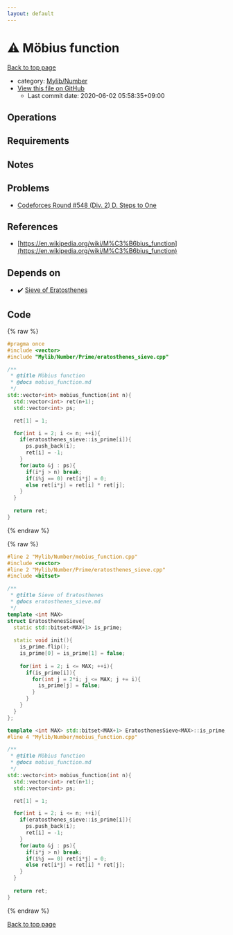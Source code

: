```yaml
---
layout: default
---
```


<!-- mathjax config similar to math.stackexchange -->
<script type="text/javascript" async
  src="https://cdnjs.cloudflare.com/ajax/libs/mathjax/2.7.5/MathJax.js?config=TeX-MML-AM_CHTML">
</script>
<script type="text/x-mathjax-config">
  MathJax.Hub.Config({
    TeX: { equationNumbers: { autoNumber: "AMS" }},
    tex2jax: {
      inlineMath: [ ['$','$'] ],
      processEscapes: true
    },
    "HTML-CSS": { matchFontHeight: false },
    displayAlign: "left",
    displayIndent: "2em"
  });
</script>

<script type="text/javascript" src="https://cdnjs.cloudflare.com/ajax/libs/jquery/3.4.1/jquery.min.js"></script>
<script src="https://cdn.jsdelivr.net/npm/jquery-balloon-js@1.1.2/jquery.balloon.min.js" integrity="sha256-ZEYs9VrgAeNuPvs15E39OsyOJaIkXEEt10fzxJ20+2I=" crossorigin="anonymous"></script>
<script type="text/javascript" src="../../../assets/js/copy-button.js"></script>
<link rel="stylesheet" href="../../../assets/css/copy-button.css" />


# :warning: Möbius function

<a href="../../../index.html">Back to top page</a>

* category: <a href="../../../index.html#5fda78fda98ef9fc0f87c6b50d529f19">Mylib/Number</a>
* <a href="{{ site.github.repository_url }}/blob/master/Mylib/Number/mobius_function.cpp">View this file on GitHub</a>
    - Last commit date: 2020-06-02 05:58:35+09:00




## Operations

## Requirements

## Notes

## Problems

- [Codeforces Round #548 (Div. 2) D. Steps to One](https://codeforces.com/contest/1139/problem/D)

## References

- [https://en.wikipedia.org/wiki/M%C3%B6bius_function](https://en.wikipedia.org/wiki/M%C3%B6bius_function)


## Depends on

* :heavy_check_mark: <a href="Prime/eratosthenes_sieve.cpp.html">Sieve of Eratosthenes</a>


## Code

<a id="unbundled"></a>
{% raw %}
```cpp
#pragma once
#include <vector>
#include "Mylib/Number/Prime/eratosthenes_sieve.cpp"

/**
 * @title Möbius function
 * @docs mobius_function.md
 */
std::vector<int> mobius_function(int n){
  std::vector<int> ret(n+1);
  std::vector<int> ps;

  ret[1] = 1;

  for(int i = 2; i <= n; ++i){
    if(eratosthenes_sieve::is_prime[i]){
      ps.push_back(i);
      ret[i] = -1;
    }
    for(auto &j : ps){
      if(i*j > n) break;
      if(i%j == 0) ret[i*j] = 0;
      else ret[i*j] = ret[i] * ret[j];
    }
  }
  
  return ret;
}

```
{% endraw %}

<a id="bundled"></a>
{% raw %}
```cpp
#line 2 "Mylib/Number/mobius_function.cpp"
#include <vector>
#line 2 "Mylib/Number/Prime/eratosthenes_sieve.cpp"
#include <bitset>

/**
 * @title Sieve of Eratosthenes
 * @docs eratosthenes_sieve.md
 */
template <int MAX>
struct EratosthenesSieve{
  static std::bitset<MAX+1> is_prime;
  
  static void init(){
    is_prime.flip();
    is_prime[0] = is_prime[1] = false;
    
    for(int i = 2; i <= MAX; ++i){
      if(is_prime[i]){
        for(int j = 2*i; j <= MAX; j += i){
          is_prime[j] = false;
        }
      }
    }
  }
};

template <int MAX> std::bitset<MAX+1> EratosthenesSieve<MAX>::is_prime;
#line 4 "Mylib/Number/mobius_function.cpp"

/**
 * @title Möbius function
 * @docs mobius_function.md
 */
std::vector<int> mobius_function(int n){
  std::vector<int> ret(n+1);
  std::vector<int> ps;

  ret[1] = 1;

  for(int i = 2; i <= n; ++i){
    if(eratosthenes_sieve::is_prime[i]){
      ps.push_back(i);
      ret[i] = -1;
    }
    for(auto &j : ps){
      if(i*j > n) break;
      if(i%j == 0) ret[i*j] = 0;
      else ret[i*j] = ret[i] * ret[j];
    }
  }
  
  return ret;
}

```
{% endraw %}

<a href="../../../index.html">Back to top page</a>

